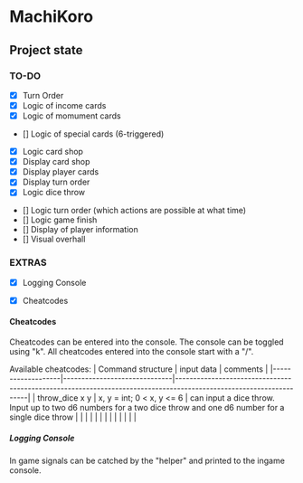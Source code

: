 # MachiKoro
 
## Project state

### TO-DO

- [x] Turn Order
- [x] Logic of income cards
- [x] Logic of momument cards
- [] Logic of special cards (6-triggered)
- [x] Logic card shop
- [x] Display card shop
- [x] Display player cards
- [x] Display turn order
- [x] Logic dice throw
- [] Logic turn order (which actions are possible at what time)
- [] Logic game finish
- [] Display of player information
- [] Visual overhall


### EXTRAS

- [x] Logging Console
- [x] Cheatcodes




#### Cheatcodes

Cheatcodes can be entered into the console. The console can be toggled using "k".
All cheatcodes entered into the console start with a "/".

Available cheatcodes:
| Command structure | input data                   | comments                                                                                                          |
|-------------------|------------------------------|-------------------------------------------------------------------------------------------------------------------|
| throw_dice x y    | x, y = int; 0 < x, y <= 6    | can input a dice throw. Input up to two d6 numbers for a two dice throw and one d6 number for a single dice throw |
|                   |                              |                                                                                                                   |
|                   |                              |                                                                                                                   |
|                   |                              |                                                                                                                   | 




##### Logging Console

In game signals can be catched by the "helper" and printed to the ingame console.
